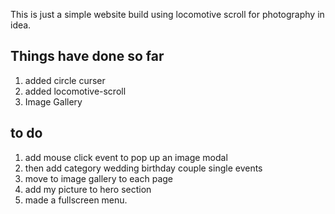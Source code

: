 This is just a simple website build using locomotive scroll for photography in idea.

## Things have done so far

1. added circle curser
2. added locomotive-scroll
3. Image Gallery

## to do

1. add mouse click event to pop up an image modal
2. then add category wedding birthday couple single events
3. move to image gallery to each page
4. add my picture to hero section
5. made a fullscreen menu.
